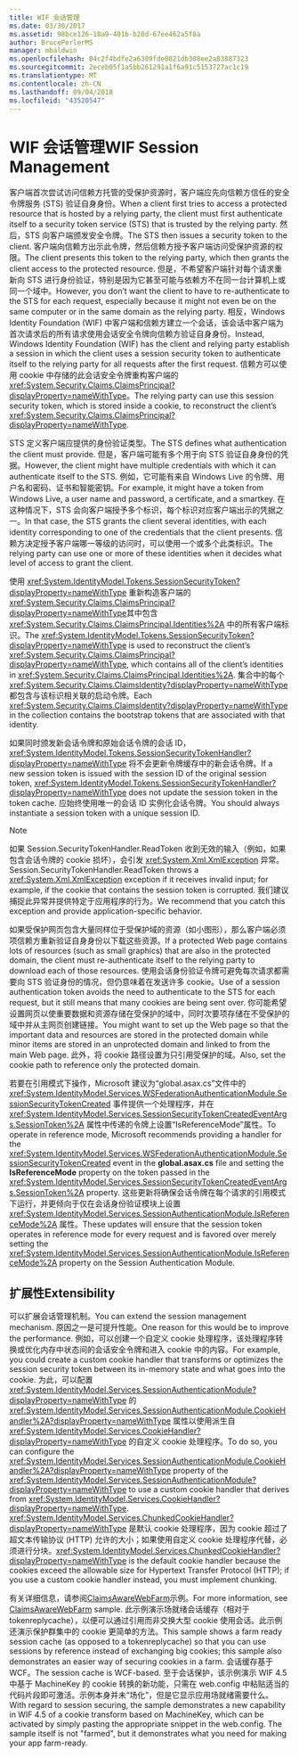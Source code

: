 ```yaml
---
title: WIF 会话管理
ms.date: 03/30/2017
ms.assetid: 98bce126-18a9-401b-b20d-67ee462a5f8a
author: BrucePerlerMS
manager: mbaldwin
ms.openlocfilehash: 04c2f4bdfe2a6309fde0821db308ee2a83887323
ms.sourcegitcommit: 2eceb05f1a5bb261291a1f6a91c5153727ac1c19
ms.translationtype: MT
ms.contentlocale: zh-CN
ms.lasthandoff: 09/04/2018
ms.locfileid: "43520547"
---
```

# <a name="wif-session-management"></a><span data-ttu-id="05732-102">WIF 会话管理</span><span class="sxs-lookup"><span data-stu-id="05732-102">WIF Session Management</span></span>
<span data-ttu-id="05732-103">客户端首次尝试访问信赖方托管的受保护资源时，客户端应先向信赖方信任的安全令牌服务 (STS) 验证自身身份。</span><span class="sxs-lookup"><span data-stu-id="05732-103">When a client first tries to access a protected resource that is hosted by a relying party, the client must first authenticate itself to a security token service (STS) that is trusted by the relying party.</span></span> <span data-ttu-id="05732-104">然后，STS 向客户端颁发安全令牌。</span><span class="sxs-lookup"><span data-stu-id="05732-104">The STS then issues a security token to the client.</span></span> <span data-ttu-id="05732-105">客户端向信赖方出示此令牌，然后信赖方授予客户端访问受保护资源的权限。</span><span class="sxs-lookup"><span data-stu-id="05732-105">The client presents this token to the relying party, which then grants the client access to the protected resource.</span></span> <span data-ttu-id="05732-106">但是，不希望客户端针对每个请求重新向 STS 进行身份验证，特别是因为它甚至可能与依赖方不在同一台计算机上或同一个域中。</span><span class="sxs-lookup"><span data-stu-id="05732-106">However, you don’t want the client to have to re-authenticate to the STS for each request, especially because it might not even be on the same computer or in the same domain as the relying party.</span></span> <span data-ttu-id="05732-107">相反，Windows Identity Foundation (WIF) 中客户端和信赖方建立一个会话，该会话中客户端为首次请求后的所有请求使用会话安全令牌向信赖方验证自身身份。</span><span class="sxs-lookup"><span data-stu-id="05732-107">Instead, Windows Identity Foundation (WIF) has the client and relying party establish a session in which the client uses a session security token to authenticate itself to the relying party for all requests after the first request.</span></span> <span data-ttu-id="05732-108">信赖方可以使用 cookie 中存储的此会话安全令牌重构客户端的 <xref:System.Security.Claims.ClaimsPrincipal?displayProperty=nameWithType>。</span><span class="sxs-lookup"><span data-stu-id="05732-108">The relying party can use this session security token, which is stored inside a cookie, to reconstruct the client’s <xref:System.Security.Claims.ClaimsPrincipal?displayProperty=nameWithType>.</span></span>  
  
 <span data-ttu-id="05732-109">STS 定义客户端应提供的身份验证类型。</span><span class="sxs-lookup"><span data-stu-id="05732-109">The STS defines what authentication the client must provide.</span></span> <span data-ttu-id="05732-110">但是，客户端可能有多个用于向 STS 验证自身身份的凭据。</span><span class="sxs-lookup"><span data-stu-id="05732-110">However, the client might have multiple credentials with which it can authenticate itself to the STS.</span></span> <span data-ttu-id="05732-111">例如，它可能有来自 Windows Live 的令牌、用户名和密码、证书和智能密钥。</span><span class="sxs-lookup"><span data-stu-id="05732-111">For example, it might have a token from Windows Live, a user name and password, a certificate, and a smartkey.</span></span> <span data-ttu-id="05732-112">在这种情况下，STS 会向客户端授予多个标识，每个标识对应客户端出示的凭据之一。</span><span class="sxs-lookup"><span data-stu-id="05732-112">In that case, the STS grants the client several identities, with each identity corresponding to one of the credentials that the client presents.</span></span> <span data-ttu-id="05732-113">信赖方决定授予客户端哪一等级的访问时，可以使用一个或多个此类标识。</span><span class="sxs-lookup"><span data-stu-id="05732-113">The relying party can use one or more of these identities when it decides what level of access to grant the client.</span></span>  
  
 <span data-ttu-id="05732-114">使用 <xref:System.IdentityModel.Tokens.SessionSecurityToken?displayProperty=nameWithType> 重新构造客户端的 <xref:System.Security.Claims.ClaimsPrincipal?displayProperty=nameWithType>其中包含 <xref:System.Security.Claims.ClaimsPrincipal.Identities%2A> 中的所有客户端标识。</span><span class="sxs-lookup"><span data-stu-id="05732-114">The <xref:System.IdentityModel.Tokens.SessionSecurityToken?displayProperty=nameWithType> is used to reconstruct the client’s <xref:System.Security.Claims.ClaimsPrincipal?displayProperty=nameWithType>, which contains all of the client’s identities in <xref:System.Security.Claims.ClaimsPrincipal.Identities%2A>.</span></span> <span data-ttu-id="05732-115">集合中的每个 <xref:System.Security.Claims.ClaimsIdentity?displayProperty=nameWithType> 都包含与该标识相关联的启动令牌。</span><span class="sxs-lookup"><span data-stu-id="05732-115">Each <xref:System.Security.Claims.ClaimsIdentity?displayProperty=nameWithType> in the collection contains the bootstrap tokens that are associated with that identity.</span></span>  
  
 <span data-ttu-id="05732-116">如果同时颁发新会话令牌和原始会话令牌的会话 ID，<xref:System.IdentityModel.Tokens.SessionSecurityTokenHandler?displayProperty=nameWithType> 将不会更新令牌缓存中的新会话令牌。</span><span class="sxs-lookup"><span data-stu-id="05732-116">If a new session token is issued with the session ID of the original session token, <xref:System.IdentityModel.Tokens.SessionSecurityTokenHandler?displayProperty=nameWithType> does not update the session token in the token cache.</span></span> <span data-ttu-id="05732-117">应始终使用唯一的会话 ID 实例化会话令牌。</span><span class="sxs-lookup"><span data-stu-id="05732-117">You should always instantiate a session token with a unique session ID.</span></span>  
  
> [!NOTE]
>  <span data-ttu-id="05732-118">如果 Session.SecurityTokenHandler.ReadToken 收到无效的输入（例如，如果包含会话令牌的 cookie 损坏），会引发 <xref:System.Xml.XmlException> 异常。</span><span class="sxs-lookup"><span data-stu-id="05732-118">Session.SecurityTokenHandler.ReadToken throws a <xref:System.Xml.XmlException> exception if it receives invalid input; for example, if the cookie that contains the session token is corrupted.</span></span> <span data-ttu-id="05732-119">我们建议捕捉此异常并提供特定于应用程序的行为。</span><span class="sxs-lookup"><span data-stu-id="05732-119">We recommend that you catch this exception and provide application-specific behavior.</span></span>  
  
 <span data-ttu-id="05732-120">如果受保护网页包含大量同样位于受保护域的资源（如小图形），那么客户端必须项信赖方重新验证自身身份以下载这些资源。</span><span class="sxs-lookup"><span data-stu-id="05732-120">If a protected Web page contains lots of resources (such as small graphics) that are also in the protected domain, the client must re-authenticate itself to the relying party to download each of those resources.</span></span> <span data-ttu-id="05732-121">使用会话身份验证令牌可避免每次请求都需要向 STS 验证身份的情况，但仍意味着在发送许多 cookie。</span><span class="sxs-lookup"><span data-stu-id="05732-121">Use of a session authentication token avoids the need to authenticate to the STS for each request, but it still means that many cookies are being sent over.</span></span> <span data-ttu-id="05732-122">你可能希望设置网页以使重要数据和资源存储在受保护的域中，同时次要项存储在不受保护的域中并从主网页创建链接。</span><span class="sxs-lookup"><span data-stu-id="05732-122">You might want to set up the Web page so that the important data and resources are stored in the protected domain while minor items are stored in an unprotected domain and linked to from the main Web page.</span></span> <span data-ttu-id="05732-123">此外，将 cookie 路径设置为只引用受保护的域。</span><span class="sxs-lookup"><span data-stu-id="05732-123">Also, set the cookie path to reference only the protected domain.</span></span>  
  
 <span data-ttu-id="05732-124">若要在引用模式下操作，Microsoft 建议为“global.asax.cs”文件中的 <xref:System.IdentityModel.Services.WSFederationAuthenticationModule.SessionSecurityTokenCreated> 事件提供一个处理程序，并在 <xref:System.IdentityModel.Services.SessionSecurityTokenCreatedEventArgs.SessionToken%2A> 属性中传递的令牌上设置“IsReferenceMode”属性。</span><span class="sxs-lookup"><span data-stu-id="05732-124">To operate in reference mode, Microsoft recommends providing a handler for the <xref:System.IdentityModel.Services.WSFederationAuthenticationModule.SessionSecurityTokenCreated> event in the **global.asax.cs** file and setting the **IsReferenceMode** property on the token passed in the <xref:System.IdentityModel.Services.SessionSecurityTokenCreatedEventArgs.SessionToken%2A> property.</span></span> <span data-ttu-id="05732-125">这些更新将确保会话令牌在每个请求的引用模式下运行，并更倾向于仅在会话身份验证模块上设置 <xref:System.IdentityModel.Services.SessionAuthenticationModule.IsReferenceMode%2A> 属性。</span><span class="sxs-lookup"><span data-stu-id="05732-125">These updates will ensure that the session token operates in reference mode for every request and is favored over merely setting the  <xref:System.IdentityModel.Services.SessionAuthenticationModule.IsReferenceMode%2A> property on the Session Authentication Module.</span></span>  
  
## <a name="extensibility"></a><span data-ttu-id="05732-126">扩展性</span><span class="sxs-lookup"><span data-stu-id="05732-126">Extensibility</span></span>  
 <span data-ttu-id="05732-127">可以扩展会话管理机制。</span><span class="sxs-lookup"><span data-stu-id="05732-127">You can extend the session management mechanism.</span></span> <span data-ttu-id="05732-128">原因之一是可提升性能。</span><span class="sxs-lookup"><span data-stu-id="05732-128">One reason for this would be to improve the performance.</span></span> <span data-ttu-id="05732-129">例如，可以创建一个自定义 cookie 处理程序，该处理程序转换或优化内存中状态间的会话安全令牌和进入 cookie 中的内容。</span><span class="sxs-lookup"><span data-stu-id="05732-129">For example, you could create a custom cookie handler that transforms or optimizes the session security token between its in-memory state and what goes into the cookie.</span></span> <span data-ttu-id="05732-130">为此，可以配置 <xref:System.IdentityModel.Services.SessionAuthenticationModule?displayProperty=nameWithType> 的 <xref:System.IdentityModel.Services.SessionAuthenticationModule.CookieHandler%2A?displayProperty=nameWithType> 属性以使用派生自 <xref:System.IdentityModel.Services.CookieHandler?displayProperty=nameWithType> 的自定义 cookie 处理程序。</span><span class="sxs-lookup"><span data-stu-id="05732-130">To do so, you can configure the <xref:System.IdentityModel.Services.SessionAuthenticationModule.CookieHandler%2A?displayProperty=nameWithType> property of the <xref:System.IdentityModel.Services.SessionAuthenticationModule?displayProperty=nameWithType> to use a custom cookie handler that derives from <xref:System.IdentityModel.Services.CookieHandler?displayProperty=nameWithType>.</span></span> <span data-ttu-id="05732-131"><xref:System.IdentityModel.Services.ChunkedCookieHandler?displayProperty=nameWithType> 是默认 cookie 处理程序，因为 cookie 超过了超文本传输协议 (HTTP) 允许的大小；如果使用自定义 cookie 处理程序代替，必须进行分块。</span><span class="sxs-lookup"><span data-stu-id="05732-131"><xref:System.IdentityModel.Services.ChunkedCookieHandler?displayProperty=nameWithType> is the default cookie handler because the cookies exceed the allowable size for Hypertext Transfer Protocol (HTTP); if you use a custom cookie handler instead, you must implement chunking.</span></span>  
  
 <span data-ttu-id="05732-132">有关详细信息，请参阅[ClaimsAwareWebFarm](https://go.microsoft.com/fwlink/?LinkID=248408)示例。</span><span class="sxs-lookup"><span data-stu-id="05732-132">For more information, see [ClaimsAwareWebFarm](https://go.microsoft.com/fwlink/?LinkID=248408) sample.</span></span> <span data-ttu-id="05732-133">此示例演示场就绪会话缓存（相对于 tokenreplycache），以便可以通过引用而非交换大型 cookie 使用会话。此示例还演示保护群集中的 cookie 更简单的方法。</span><span class="sxs-lookup"><span data-stu-id="05732-133">This sample shows a farm ready session cache (as opposed to a tokenreplycache) so that you can use sessions by reference instead of exchanging big cookies; this sample also demonstrates an easier way of securing cookies in a farm.</span></span> <span data-ttu-id="05732-134">会话缓存基于 WCF。</span><span class="sxs-lookup"><span data-stu-id="05732-134">The session cache is WCF-based.</span></span> <span data-ttu-id="05732-135">至于会话保护，该示例演示 WIF 4.5 中基于 MachineKey 的 cookie 转换的新功能，只需在 web.config 中粘贴适当的代码片段即可激活。示例本身并未“场化”，但是它显示应用场就绪需要什么。</span><span class="sxs-lookup"><span data-stu-id="05732-135">With regard to session securing, the sample demonstrates a new capability in WIF 4.5 of a cookie transform based on MachineKey, which can be activated by simply pasting the appropriate snippet in the web.config. The sample itself is not "farmed", but it demonstrates what you need for making your app farm-ready.</span></span>
